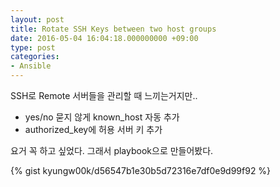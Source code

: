 ```yaml
---
layout: post
title: Rotate SSH Keys between two host groups
date: 2016-05-04 16:04:18.000000000 +09:00
type: post
categories:
- Ansible
---
```


SSH로 Remote 서버들을 관리할 때 느끼는거지만..

- yes/no 묻지 않게 known_host 자동 추가
- authorized_key에 허용 서버 키 추가

요거 꼭 하고 싶었다. 그래서 playbook으로 만들어봤다.

{% gist kyungw00k/d56547b1e30b5d72316e7df0e9d99f92 %}
